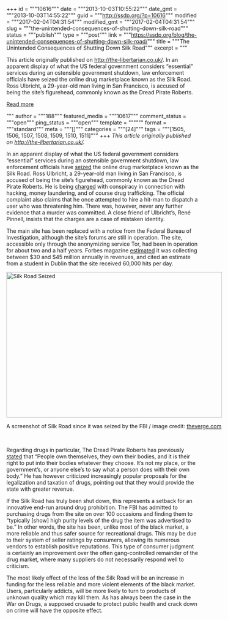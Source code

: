 +++
id = """10616"""
date = """2013-10-03T10:55:22"""
date_gmt = """2013-10-03T14:55:22"""
guid = """http://ssdp.org/?p=10616"""
modified = """2017-02-04T04:31:54"""
modified_gmt = """2017-02-04T04:31:54"""
slug = """the-unintended-consequences-of-shutting-down-silk-road"""
status = """publish"""
type = """post"""
link = """https://ssdp.org/blog/the-unintended-consequences-of-shutting-down-silk-road/"""
title = """The Unintended Consequences of Shutting Down Silk Road"""
excerpt = """<p>This article originally published on http://the-libertarian.co.uk/. In an apparent display of what the US federal government considers “essential” services during an ostensible government shutdown, law enforcement officials have seized the online drug marketplace known as the Silk Road. Ross Ulbricht, a 29-year-old man living in San Francisco, is accused of being the site’s figurehead, commonly known as the Dread Pirate Roberts.</p>
<div class="h10"></div>
<p><a class="more-link2 flat" href="https://ssdp.org/blog/the-unintended-consequences-of-shutting-down-silk-road/">Read more</a></p>
"""
author = """188"""
featured_media = """10617"""
comment_status = """open"""
ping_status = """open"""
template = """"""
format = """standard"""
meta = """[]"""
categories = """[24]"""
tags = """[1505, 1506, 1507, 1508, 1509, 1510, 1511]"""
+++
<strong></strong><em>This article originally published on <a href="http://the-libertarian.co.uk/" target="_blank">http://the-libertarian.co.uk/</a>.</em>



In an apparent display of what the US federal government considers “essential” services during an ostensible government shutdown, law enforcement officials have <a href="http://www.theverge.com/2013/10/2/4794780/fbi-seizes-underground-drug-market-silk-road-owner-indicted-in-new" target="_blank">seized</a> the online drug marketplace known as the Silk Road. Ross Ulbricht, a 29-year-old man living in San Francisco, is accused of being the site’s figurehead, commonly known as the Dread Pirate Roberts. He is being <a href="http://www1.icsi.berkeley.edu/%7Enweaver/UlbrichtCriminalComplaint.pdf" target="_blank">charged</a> with conspiracy in connection with hacking, money laundering, and of course drug trafficking. The official complaint also claims that he once attempted to hire a hit-man to dispatch a user who was threatening him. There was, however, never any further evidence that a murder was committed. A close friend of Ulbricht’s, René Pinnell, insists that the charges are a case of mistaken identity.



The main site has been replaced with a notice from the Federal Bureau of Investigation, although the site’s forums are still in operation. The site, accessible only through the anonymizing service Tor, had been in operation for about two and a half years. Forbes magazine <a href="http://www.forbes.com/sites/andygreenberg/2013/08/14/meet-the-dread-pirate-roberts-the-man-behind-booming-black-market-drug-website-silk-road/" target="_blank">estimated</a> it was collecting between $30 and $45 million annually in revenues, and cited an estimate from a student in Dublin that the site received 60,000 hits per day.



<div id="attachment_10617" style="width: 574px" class="wp-caption aligncenter"><a href="/assets/2013/10/silk_road_seized.png"><img class=" wp-image-10617 " alt="Silk Road Seized" src="http://ssdp.org/assets/2013/10/silk_road_seized-1024x690.png" width="564" height="380" /></a><p class="wp-caption-text">A screenshot of Silk Road since it was seized by the FBI / image credit: <a href="http://theverge.com" target="_blank">theverge.com</a></p></div>



&nbsp;



Regarding drugs in particular, The Dread Pirate Roberts has previously <a href="http://www.forbes.com/sites/andygreenberg/2013/08/14/an-interview-with-a-digital-drug-lord-the-silk-roads-dread-pirate-roberts-qa/2/" target="_blank">stated</a> that “People own themselves, they own their bodies, and it is their right to put into their bodies whatever they choose. It’s not my place, or the government’s, or anyone else’s to say what a person does with their own body.” He has however criticized increasingly popular proposals for the legalization and taxation of drugs, pointing out that they would provide the state with greater revenue.



If the Silk Road has truly been shut down, this represents a setback for an innovative end-run around drug prohibition. The FBI has admitted to purchasing drugs from the site on over 100 occasions and finding them to “typically [show] high purity levels of the drug the item was advertised to be.” In other words, the site has been, unlike most of the black market, a more reliable and thus safer source for recreational drugs. This may be due to their system of seller ratings by consumers, allowing its numerous vendors to establish positive reputations. This type of consumer judgment is certainly an improvement over the often gang-controlled remainder of the drug market, where many suppliers do not necessarily respond well to criticism.



The most likely effect of the loss of the Silk Road will be an increase in funding for the less reliable and more violent elements of the black market. Users, particularly addicts, will be more likely to turn to products of unknown quality which may kill them. As has always been the case in the War on Drugs, a supposed crusade to protect public health and crack down on crime will have the opposite effect.
